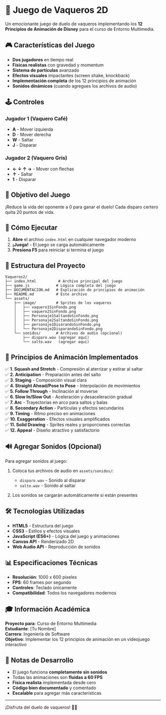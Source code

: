 # 🤠 Juego de Vaqueros 2D

Un emocionante juego de duelo de vaqueros implementando los **12 Principios de Animación de Disney** para el curso de Entorno Multimedia.

## 🎮 Características del Juego

- **Dos jugadores** en tiempo real
- **Físicas realistas** con gravedad y momentum
- **Sistema de partículas** avanzado
- **Efectos visuales** impactantes (screen shake, knockback)
- **Implementación completa** de los 12 principios de animación
- **Sonidos dinámicos** (cuando agregues los archivos de audio)

## 🕹️ Controles

### Jugador 1 (Vaquero Café)
- **A** - Mover izquierda
- **D** - Mover derecha
- **W** - Saltar
- **J** - Disparar

### Jugador 2 (Vaquero Gris)
- **← ↓ ↑ →** - Mover con flechas
- **↑** - Saltar
- **1** - Disparar

## 🎯 Objetivo del Juego

¡Reduce la vida del oponente a 0 para ganar el duelo! Cada disparo certero quita 20 puntos de vida.

## 🚀 Cómo Ejecutar

1. **Abre** el archivo `index.html` en cualquier navegador moderno
2. **¡Juega!** - El juego se carga automáticamente
3. **Presiona F5** para reiniciar si termina el juego

## 📁 Estructura del Proyecto

```
Vaqueros2/
├── index.html          # Archivo principal del juego
├── game.js            # Lógica completa del juego
├── DOCUMENTACION.md   # Explicación de principios de animación
├── README.md          # Este archivo
└── assets/
    ├── image/         # Sprites de los vaqueros
    │   ├── vaquero1SinFondo.png
    │   ├── vaquero2SinFondo.png
    │   ├── Personaje1SaltandoSinFondo.png
    │   ├── Personaje2SaltandoSinFondo.png
    │   ├── personaje1DisárandoSinFondo.png
    │   └── Personaje2DisparandoSinFondo.png
    └── sonidos/       # Archivos de audio (opcional)
        ├── disparo.wav (agregar aquí)
        └── salto.wav   (agregar aquí)
```

## 🎨 Principios de Animación Implementados

✅ **1. Squash and Stretch** - Compresión al aterrizar y estirar al saltar  
✅ **2. Anticipation** - Preparación antes del salto  
✅ **3. Staging** - Composición visual clara  
✅ **4. Straight Ahead/Pose to Pose** - Interpolación de movimientos  
✅ **5. Follow Through** - Inclinación al moverse  
✅ **6. Slow In/Slow Out** - Aceleración y desaceleración gradual  
✅ **7. Arc** - Trayectorias en arco para saltos y balas  
✅ **8. Secondary Action** - Partículas y efectos secundarios  
✅ **9. Timing** - Ritmo preciso en animaciones  
✅ **10. Exaggeration** - Efectos visuales amplificados  
✅ **11. Solid Drawing** - Sprites reales y proporciones correctas  
✅ **12. Appeal** - Diseño atractivo y satisfactorio  

## 🔊 Agregar Sonidos (Opcional)

Para agregar sonidos al juego:

1. Coloca tus archivos de audio en `assets/sonidos/`:
   - `disparo.wav` - Sonido al disparar
   - `salto.wav` - Sonido al saltar

2. Los sonidos se cargarán automáticamente si están presentes

## 🛠️ Tecnologías Utilizadas

- **HTML5** - Estructura del juego
- **CSS3** - Estilos y efectos visuales
- **JavaScript (ES6+)** - Lógica del juego y animaciones
- **Canvas API** - Renderizado 2D
- **Web Audio API** - Reproducción de sonidos

## 📊 Especificaciones Técnicas

- **Resolución**: 1000 x 600 píxeles
- **FPS**: 60 frames por segundo
- **Controles**: Teclado únicamente
- **Compatibilidad**: Todos los navegadores modernos

## 🎓 Información Académica

**Proyecto para**: Curso de Entorno Multimedia  
**Estudiante**: [Tu Nombre]  
**Carrera**: Ingeniería de Software  
**Objetivo**: Implementar los 12 principios de animación en un videojuego interactivo

## 📝 Notas de Desarrollo

- El juego funciona **completamente sin sonidos**
- Todas las animaciones son **fluidas a 60 FPS**
- **Física realista** implementada desde cero
- **Código bien documentado** y comentado
- **Escalable** para agregar más características

---

¡Disfruta del duelo de vaqueros! 🤠🔫
